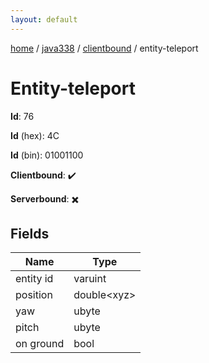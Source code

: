 ```yaml
---
layout: default
---
```


[home](/)  /  [java338](/protocol/java338)  /  [clientbound](/protocol/java338/clientbound)  /  entity-teleport

# Entity-teleport

**Id**: 76

**Id** (hex): 4C

**Id** (bin): 01001100

**Clientbound**: ✔️

**Serverbound**: ✖️

## Fields

Name | Type
---|---
entity id | varuint
position | double&lt;xyz&gt;
yaw | ubyte
pitch | ubyte
on ground | bool

